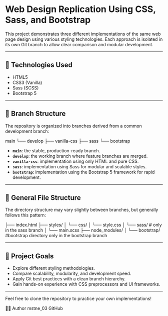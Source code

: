 # Web Design Replication Using CSS, Sass, and Bootstrap

This project demonstrates three different implementations of the same web page design using various styling technologies. Each approach is isolated in its own Git branch to allow clear comparison and modular development.

---

## 🔧 Technologies Used

- HTML5
- CSS3 (Vanilla)
- Sass (SCSS)
- Bootstrap 5

---

## 🌿 Branch Structure

The repository is organized into branches derived from a common development branch:

main
└── develop
├── vanilla-css
├── sass
└── bootstrap


- **`main`**: the stable, production-ready branch.
- **`develop`**: the working branch where feature branches are merged.
- **`vanilla-css`**: implementation using only HTML and pure CSS.
- **`sass`**: implementation using Sass for modular and scalable styles.
- **`bootstrap`**: implementation using the Bootstrap 5 framework for rapid development.

---

## 📂 General File Structure

The directory structure may vary slightly between branches, but generally follows this pattern:

├── index.html
├── styles/
│ └── css/
│   └── style.css 
│ └── sass/ # only in the sass branch
│   └── main.scss
├── node_modules/
│   └── bootstrap/ #bootstrap directory only in the bootstrap branch


---

## 🎯 Project Goals

- Explore different styling methodologies.
- Compare scalability, modularity, and development speed.
- Apply Git best practices with a clean branch hierarchy.
- Gain hands-on experience with CSS preprocessors and UI frameworks.

---

Feel free to clone the repository to practice your own implementations!

👨‍💻 Author
mstne_03
GitHub